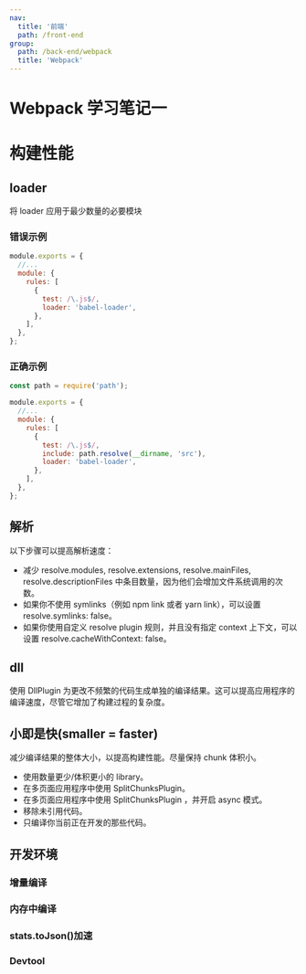 ```yaml
---
nav:
  title: '前端'
  path: /front-end
group:
  path: /back-end/webpack
  title: 'Webpack'
---
```


# Webpack 学习笔记一

# 构建性能

## loader

将 loader 应用于最少数量的必要模块

### 错误示例

```javascript
module.exports = {
  //...
  module: {
    rules: [
      {
        test: /\.js$/,
        loader: 'babel-loader',
      },
    ],
  },
};
```

### 正确示例

```javascript
const path = require('path');

module.exports = {
  //...
  module: {
    rules: [
      {
        test: /\.js$/,
        include: path.resolve(__dirname, 'src'),
        loader: 'babel-loader',
      },
    ],
  },
};
```

## 解析

以下步骤可以提高解析速度：

- 减少 resolve.modules, resolve.extensions, resolve.mainFiles, resolve.descriptionFiles 中条目数量，因为他们会增加文件系统调用的次数。
- 如果你不使用 symlinks（例如 npm link 或者 yarn link），可以设置 resolve.symlinks: false。
- 如果你使用自定义 resolve plugin 规则，并且没有指定 context 上下文，可以设置 resolve.cacheWithContext: false。

## dll

使用 DllPlugin 为更改不频繁的代码生成单独的编译结果。这可以提高应用程序的编译速度，尽管它增加了构建过程的复杂度。

## 小即是快(smaller = faster)

减少编译结果的整体大小，以提高构建性能。尽量保持 chunk 体积小。

- 使用数量更少/体积更小的 library。
- 在多页面应用程序中使用 SplitChunksPlugin。
- 在多页面应用程序中使用 SplitChunksPlugin ，并开启 async 模式。
- 移除未引用代码。
- 只编译你当前正在开发的那些代码。

## 开发环境

### 增量编译

### 内存中编译

### stats.toJson()加速

### Devtool
